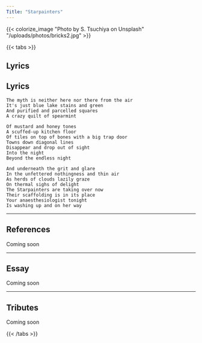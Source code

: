 ```yaml
---
Title: "Starpainters"
---
```


{{< colorize_image "Photo by S. Tsuchiya on Unsplash" "/uploads/photos/bricks2.jpg" >}}

{{< tabs >}}

## Lyrics

   ## Lyrics

    The myth is neither here nor there from the air
    It's just blue lake stains and green
    And purified and parcelled squares
    A crazy quilt of spearmint 

    Of mustard and honey tones
    A scuffed-up kitchen floor
    Of tiles on top of bones with a big trap door
    Towns down diagonal lines
    Disappear and drop out of sight
    Into the night
    Beyond the endless night

    And underneath the grit and glare
    In the unfettered nothingness and thin air
    As herds of clouds lazily graze
    On thermal sighs of delight
    The Starpainters are taking over now
    Their scaffolding is in its place
    Your anaesthesiologist tonight
    Is washing up and on her way

---

## References

Coming soon

---

## Essay

Coming soon

---

## Tributes


Coming soon

{{< /tabs >}}
